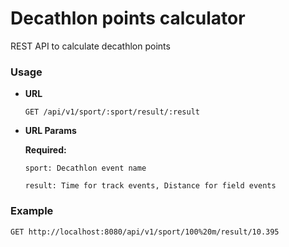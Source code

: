 # Decathlon points calculator
REST API to calculate decathlon points

### Usage
* **URL**

  `GET /api/v1/sport/:sport/result/:result`

*  **URL Params**

   **Required:**
 
   `sport: Decathlon event name`
   
   `result: Time for track events, Distance for field events`

### Example

    GET http://localhost:8080/api/v1/sport/100%20m/result/10.395